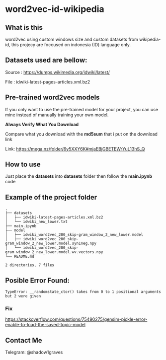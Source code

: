 # word2vec-id-wikipedia
## What is this
word2vec using custom windows size and custom datasets from wikipedia-id, this projecy are foccused on indonesia (ID) language only.

## Datasets used are bellow:
Source  : https://dumps.wikimedia.org/idwiki/latest/

File    : idwiki-latest-pages-articles.xml.bz2

## Pre-trained word2vec models

If you only want to use the pre-trained model for your project, you can use mine instead of manually training your own model.

**Always Verify What You Download**

Compare what you download with the **md5sum** that i put on the download link

Link: https://mega.nz/folder/6y5XXY6K#mjaEBjGBETEWrYuL13hS_Q

## How to use
Just place the **datasets** into **datasets** folder then follow the **main.ipynb** code

## Example of the project folder 
```
.
├── datasets
│   ├── idwiki-latest-pages-articles.xml.bz2
│   └── idwiki_new_lower.txt
├── main.ipynb
├── model
│   ├── idwiki_word2vec_200_skip-gram_window_2_new_lower.model
│   ├── idwiki_word2vec_200_skip-gram_window_2_new_lower.model.syn1neg.npy
│   └── idwiki_word2vec_200_skip-gram_window_2_new_lower.model.wv.vectors.npy
└── README.md

2 directories, 7 files
```

## Posible Error Found:
```
TypeError: __randomstate_ctor() takes from 0 to 1 positional arguments but 2 were given
```
### Fix
https://stackoverflow.com/questions/75490275/gensim-pickle-error-enable-to-load-the-saved-topic-model

## Contact Me
Telegram: @shadow1graves